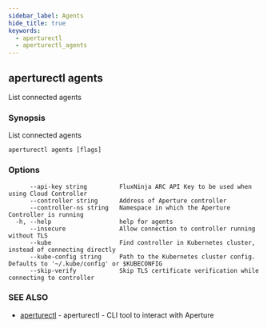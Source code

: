 ```yaml
---
sidebar_label: Agents
hide_title: true
keywords:
  - aperturectl
  - aperturectl_agents
---
```


<!-- markdownlint-disable -->

## aperturectl agents

List connected agents

### Synopsis

List connected agents

```
aperturectl agents [flags]
```

### Options

```
      --api-key string         FluxNinja ARC API Key to be used when using Cloud Controller
      --controller string      Address of Aperture controller
      --controller-ns string   Namespace in which the Aperture Controller is running
  -h, --help                   help for agents
      --insecure               Allow connection to controller running without TLS
      --kube                   Find controller in Kubernetes cluster, instead of connecting directly
      --kube-config string     Path to the Kubernetes cluster config. Defaults to '~/.kube/config' or $KUBECONFIG
      --skip-verify            Skip TLS certificate verification while connecting to controller
```

### SEE ALSO

- [aperturectl](/reference/aperturectl/aperturectl.md) - aperturectl - CLI tool to interact with Aperture
